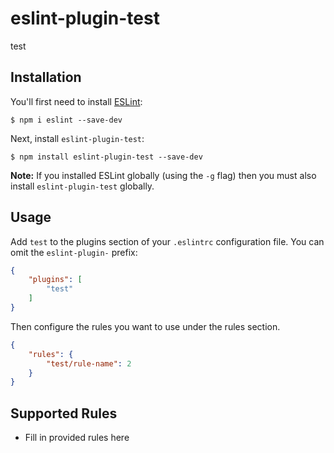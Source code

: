 # eslint-plugin-test

test

## Installation

You'll first need to install [ESLint](http://eslint.org):

```
$ npm i eslint --save-dev
```

Next, install `eslint-plugin-test`:

```
$ npm install eslint-plugin-test --save-dev
```

**Note:** If you installed ESLint globally (using the `-g` flag) then you must also install `eslint-plugin-test` globally.

## Usage

Add `test` to the plugins section of your `.eslintrc` configuration file. You can omit the `eslint-plugin-` prefix:

```json
{
    "plugins": [
        "test"
    ]
}
```


Then configure the rules you want to use under the rules section.

```json
{
    "rules": {
        "test/rule-name": 2
    }
}
```

## Supported Rules

* Fill in provided rules here






